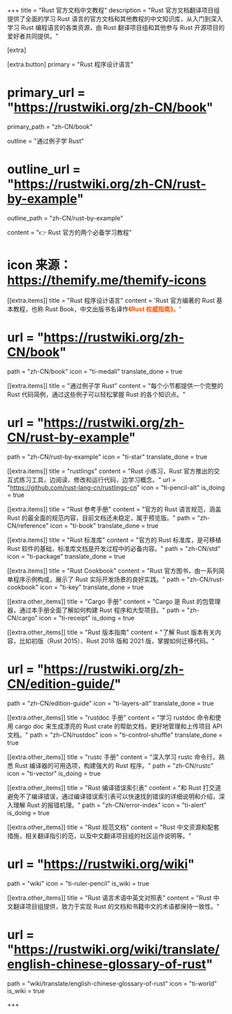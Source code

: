 +++
title = "Rust 官方文档中文教程"
description = "Rust 官方文档翻译项目组提供了全面的学习 Rust 语言的官方文档和其他教程的中文知识库，从入门到深入学习 Rust 编程语言的各类资源，由 Rust 翻译项目组和其他参与 Rust 开源项目的爱好者共同提供。"


[extra]

[extra.button]
primary = "Rust 程序设计语言"
# primary_url = "https://rustwiki.org/zh-CN/book"
primary_path = "zh-CN/book"

outline = "通过例子学 Rust"
# outline_url = "https://rustwiki.org/zh-CN/rust-by-example"
outline_path = "zh-CN/rust-by-example"

content = "👉 Rust 官方的两个必备学习教程"

# icon 来源：https://themify.me/themify-icons

[[extra.items]]
title = "Rust 程序设计语言"
content = 'Rust 官方编著的 Rust 基本教程，也称 Rust Book，中文出版书名译作<b style="color:#ff4e00;">《Rust 权威指南》。</b>'
# url = "https://rustwiki.org/zh-CN/book"
path = "zh-CN/book"
icon = "ti-medall"
translate_done = true

[[extra.items]]
title = "通过例子学 Rust"
content = "每个小节都提供一个完整的 Rust 代码简例，通过这些例子可以轻松掌握 Rust 的各个知识点。"
# url = "https://rustwiki.org/zh-CN/rust-by-example"
path = "zh-CN/rust-by-example"
icon = "ti-star"
translate_done = true

[[extra.items]]
title = "rustlings"
content = "Rust 小练习，Rust 官方推出的交互式练习工具，边阅读、修改和运行代码，边学习概念。"
url = "https://github.com/rust-lang-cn/rustlings-cn"
icon = "ti-pencil-alt"
is_doing = true

[[extra.items]]
title = "Rust 参考手册"
content = "官方的 Rust 语言规范，涵盖 Rust 的最全面的规范内容，目前文档还未稳定，属于预览版。"
path = "zh-CN/reference"
icon = "ti-book"
translate_done = true

[[extra.items]]
title = "Rust 标准库"
content = "官方的 Rust 标准库，是可移植 Rust 软件的基础，标准库文档是开发过程中的必备内容。"
path = "zh-CN/std"
icon = "ti-package"
translate_done = true

[[extra.items]]
title = "Rust Cookbook"
content = "Rust 官方图书，由一系列简单程序示例构成，展示了 Rust 实际开发场景的良好实践。"
path = "zh-CN/rust-cookbook"
icon = "ti-key"
translate_done = true

[[extra.other_items]]
title = "Cargo 手册"
content = "Cargo 是 Rust 的包管理器，通过本手册全面了解如何构建 Rust 程序和大型项目。"
path = "zh-CN/cargo"
icon = "ti-receipt"
is_doing = true


[[extra.other_items]]
title = "Rust 版本指南"
content = "了解 Rust 版本有关内容，比如初版（Rust 2015）、Rust 2018 版和 2021 版，掌握如何迁移代码。"
# url = "https://rustwiki.org/zh-CN/edition-guide/"
path = "zh-CN/edition-guide"
icon = "ti-layers-alt"
translate_done = true

[[extra.other_items]]
title = "rustdoc 手册"
content = "学习 rustdoc 命令和使用 cargo doc 来生成漂亮的 Rust crate 的帮助文档，更好地管理和上传项目 API 文档。"
path = "zh-CN/rustdoc"
icon = "ti-control-shuffle"
translate_done = true

[[extra.other_items]]
title = "rustc 手册"
content = "深入学习 rustc 命令行，熟悉 Rust 编译器的可用选项，构建强大的 Rust 程序。"
path = "zh-CN/rustc"
icon = "ti-vector"
is_doing = true

[[extra.other_items]]
title = "Rust 编译错误索引表"
content = "和 Rust 打交道避免不了编译错误，通过编译错误索引表可以快速找到错误的详细说明和介绍，深入理解 Rust 的报错机理。"
path = "zh-CN/error-index"
icon = "ti-alert"
is_doing = true

[[extra.other_items]]
title = "Rust 规范文档"
content = "Rust 中文资源和配套措施，相关翻译指引的范，以及中文翻译项目组的社区运作说明等。"
# url = "https://rustwiki.org/wiki"
path = "wiki"
icon = "ti-ruler-pencil"
is_wiki = true

[[extra.other_items]]
title = "Rust 语言术语中英文对照表"
content = "Rust 中文翻译项目组提供，致力于实现 Rust 的文档和书籍中文的术语都保持一致性。"
# url = "https://rustwiki.org/wiki/translate/english-chinese-glossary-of-rust"
path = "wiki/translate/english-chinese-glossary-of-rust"
icon = "ti-world"
is_wiki = true

+++
